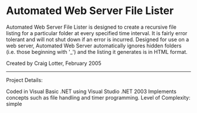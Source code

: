 Automated Web Server File Lister
================================


Automated Web Server File Lister is designed to create a recursive file listing for a particular folder at every specified time interval. It is fairly error tolerant and will not shut down if an error is incurred. Designed for use on a web server, Automated Web Server automatically ignores hidden folders (i.e. those beginning with '_') and the listing it generates is in HTML format.

Created by Craig Lotter, February 2005

*********************************

Project Details:

Coded in Visual Basic .NET using Visual Studio .NET 2003
Implements concepts such as file handling and timer programming.
Level of Complexity: simple
